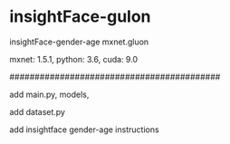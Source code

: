 # insightFace-gulon
insightFace-gender-age mxnet.gluon  

mxnet: 1.5.1, python: 3.6, cuda: 9.0  

##########################################  

add main.py, models,

add dataset.py

add insightface gender-age instructions
